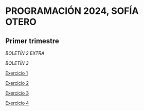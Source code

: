 # PROGRAMACIÓN 2024, SOFÍA OTERO
## Primer trimestre
*BOLETÍN 2 EXTRA*



*BOLETÍN 3*



[Exercicio 1](src/boletin_3_A.java) 


[Exercicio 2](src/boletin_3_B.java) 


[Exercicio 3](src/boletin_3_A.java) 


[Exercicio 4](src/boletin_3_A.java) 
